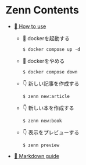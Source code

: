 # Zenn Contents

* [📘 How to use](https://zenn.dev/zenn/articles/zenn-cli-guide)

  * 🐳 dockerを起動する

    ```$ docker compose up -d```

  * 🐳 dockerをやめる

    ```$ docker compose down```

  * 👇 新しい記事を作成する

    ```$ zenn new:article```

  * 👇 新しい本を作成する

    ```$ zenn new:book```

  * 👇 表示をプレビューする

    ```$ zenn preview```

* [📘 Markdown guide](https://zenn.dev/zenn/articles/markdown-guide)
